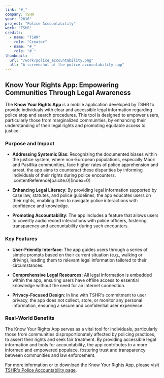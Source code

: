 ```yaml
---
link: "#_"
company: TSHR
year: "2016"
project: "Police Accountability"
work: "TSHR"
credits:
  - name: "TSHR"
    role: "Creator"
  - name: "#_"
    role: "#_"
thumbnail:
  url: "/work/police_accountability.png"
  alt: "A screenshot of the police accountability app"
---
```

## Know Your Rights App: Empowering Communities Through Legal Awareness

The **Know Your Rights App** is a mobile application developed by TSHR to provide individuals with clear and accessible legal information regarding police stop and search procedures. This tool is designed to empower users, particularly those from marginalized communities, by enhancing their understanding of their legal rights and promoting equitable access to justice.

### Purpose and Impact

- **Addressing Systemic Bias**: Recognizing the documented biases within the justice system, where non-European populations, especially Māori and Pasifika communities, face higher rates of police apprehension and arrest, the app aims to counteract these disparities by informing individuals of their rights during police encounters. :contentReference[oaicite:0]{index=0}

- **Enhancing Legal Literacy**: By providing legal information supported by case law, statutes, and police guidelines, the app educates users on their rights, enabling them to navigate police interactions with confidence and knowledge.

- **Promoting Accountability**: The app includes a feature that allows users to covertly audio record interactions with police officers, fostering transparency and accountability during such encounters.

### Key Features

- **User-Friendly Interface**: The app guides users through a series of simple prompts based on their current situation (e.g., walking or driving), leading them to relevant legal information tailored to their circumstances.

- **Comprehensive Legal Resources**: All legal information is embedded within the app, ensuring users have offline access to essential knowledge without the need for an internet connection.

- **Privacy-Focused Design**: In line with TSHR's commitment to user privacy, the app does not collect, store, or monitor any personal information, ensuring a secure and confidential user experience.

### Real-World Benefits

The Know Your Rights App serves as a vital tool for individuals, particularly those from communities disproportionately affected by policing practices, to assert their rights and seek fair treatment. By providing accessible legal information and tools for accountability, the app contributes to a more informed and empowered populace, fostering trust and transparency between communities and law enforcement.

For more information or to download the Know Your Rights App, please visit [TSHR's Police Accountability page](https://www.tshr.io/police).
